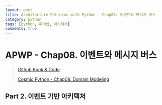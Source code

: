 ```yaml
---
layout: post
title: Architecture Patterns with Python - Chap08. 이벤트와 메시지 버스
category: python
tags: [python, 파이썬, 아키텍처]
comments: true
---
```


# APWP - Chap08. 이벤트와 메시지 버스
> [Github Book & Code](https://github.com/cosmicpython)
> 
> [Cosmic Python - Chap08. Domain Modeling](https://www.cosmicpython.com/book/chapter_08_events_and_message_bus.html)

## Part 2. 이벤트 기반 아키텍처

## 

